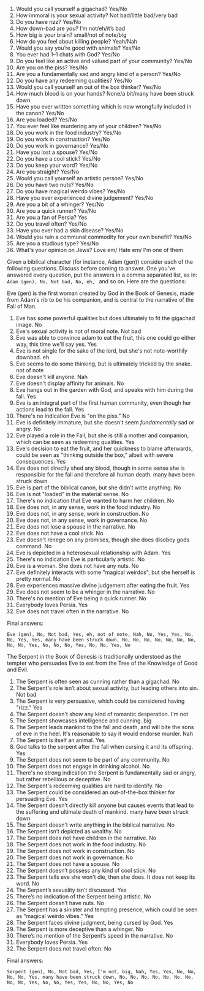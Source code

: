 1. Would you call yourself a gigachad? Yes/No
2. How immoral is your sexual activity? Not bad/little bad/very bad
3. Do you have rizz? Yes/No
4. How down-bad are you? I’m not/eh/it’s bad
5. How big is your brain? small/not of note/big
6. How do you feel about killing people? Yeah/Nah
7. Would you say you’re good with animals? Yes/No
8. You ever had 1–1 chats with God? Yes/No
9. Do you feel like an active and valued part of your community? Yes/No
10. Are you on the piss? Yes/No
11. Are you a fundamentally sad and angry kind of a person? Yes/No
12. Do you have any redeeming qualities? Yes/No
13. Would you call yourself an out of the box thinker? Yes/No
14. How much blood is on your hands? None/a bit/many have been struck down
15. Have you ever written something which is now wrongfully included in the canon? Yes/No
16. Are you loaded? Yes/No
17. You ever feel like murdering any of your children? Yes/No
18. Do you work in the food industry? Yes/No
19. Do you work in construction? Yes/No
20. Do you work in governance? Yes/No
21. Have you lost a spouse? Yes/No
22. Do you have a cool stick? Yes/No
23. Do you keep your word? Yes/No
24. Are you straight? Yes/No
25. Would you call yourself an artistic person? Yes/No
26. Do you have two nuts? Yes/No
27. Do you have magical weirdo vibes? Yes/No
28. Have you ever experienced divine judgement? Yes/No
29. Are you a bit of a whinger? Yes/No
30. Are you a quick runner? Yes/No
31. Are you a fan of Persia? Yes
32. Do you travel often? Yes/No
33. Have you ever had a skin disease? Yes/No
34. Would you ruin a communal commodity for your own benefit? Yes/No
35. Are you a studious type? Yes/No
36. What's your opinion on Jews? Love em/ Hate em/ I'm one of them



Given a biblical character (for instance, Adam (gen)) consider each of the following questions. Discuss before coming to answer. One you've answered every question, put the answers in a comma separated list, as in: ```Adam (gen), No, Not bad, No, eh, ``` and so on. Here are the questions:


Eve (gen) is the first woman created by God in the Book of Genesis, made from Adam's rib to be his companion, and is central to the narrative of the Fall of Man.

1. Eve has some powerful qualities but does ultimately to fit the gigachad image. No
2. Eve's sexual activity is not of moral note. Not bad
3. Eve was able to convince adam to eat the fruit, this one could go either way, this time we'll say yes. Yes
4. Eve is not single for the sake of the lord, but she's not note-worthily downbad. eh
5. Eve seems to do some thinking, but is ultimately tricked by the snake. not of note
6. Eve doesn't kill anyone. Nah
7. Eve doesn't display affinity for animals. No
8. Eve hangs out in the garden with God, and speaks with him during the fall. Yes
9. Eve is an integral part of the first human community, even though her actions lead to the fall. Yes
10. There's no indication Eve is "on the piss." No
11. Eve is definitely immature, but she doesn't seem *fundamentally* sad or angry. No
12. Eve played a role in the Fall, but she is still a mother and companion, which can be seen as redeeming qualities. Yes
13. Eve's decision to eat the fruit, and her quickness to blame afterwards, could be seen as "thinking outside the box," albeit with severe consequences. Yes
14. Eve does not directly shed any blood, though in some sense she is responsible for the fall and therefore all human death. many have been struck down
15. Eve is part of the biblical canon, but she didn’t write anything. No
16. Eve is not "loaded" in the material sense. No
17. There's no indication that Eve wanted to harm her children. No
18. Eve does not, in any sense, work in the food industry. No
19. Eve does not, in any sense, work in construction. No
20. Eve does not, in any sense, work in governance. No
21. Eve does not lose a spouse in the narrative. No
22. Eve does not have a cool stick. No
23. Eve doesn't renege on any promises, though she does disobey gods command. No
24. Eve is depicted in a heterosexual relationship with Adam. Yes
25. There's no indication Eve is particularly artistic. No
26. Eve is a woman. She does not have any nuts. No
27. Eve definitely interacts with some "magical weirdos", but she herself is pretty normal. No
28. Eve experiences massive divine judgement after eating the fruit. Yes
29. Eve does not seem to be a whinger in the narrative. No
30. There's no mention of Eve being a quick runner. No
31. Everybody loves Persia. Yes
32. Eve does not travel often in the narrative. No

Final answers:

```Eve (gen), No, Not bad, Yes, eh, not of note, Nah, No, Yes, Yes, No, No, Yes, Yes, many have been struck down, No, No, No, No, No, No, No, No, No, Yes, No, No, No, Yes, No, No, Yes, No```





The Serpent in the Book of Genesis is traditionally understood as the tempter who persuades Eve to eat from the Tree of the Knowledge of Good and Evil.

1. The Serpent is often seen as cunning rather than a gigachad. No
2. The Serpent's role isn’t about sexual activity, but leading others into sin. Not bad
3. The Serpent is very persuasive, which could be considered having "rizz." Yes
4. The Serpent doesn't show any kind of romantic desperation. I'm not
5. The Serpent showcases intelligence and cunning. big
6. The Serpent leads mankind to the fall and death, and will bite the sons of eve in the heel. It's reasonable to say it would endorse murder. Nah
7. The Serpent is itself an animal. Yes
8. God talks to the serpent after the fall when cursing it and its offspring. Yes
9. The Serpent does not seem to be part of any community. No
10. The Serpent does not engage in drinking alcohol. No
11. There's no strong indication the Serpent is fundamentally sad or angry, but rather rebellious or deceptive. No
12. The Serpent's redeeming qualities are hard to identify. No
13. The Serpent could be considered an out-of-the-box thinker for persuading Eve. Yes
14. The Serpent doesn’t directly kill anyone but causes events that lead to the suffering and ultimate death of mankind. many have been struck down
15. The Serpent doesn't write anything in the biblical narrative. No
16. The Serpent isn’t depicted as wealthy. No
17. The Serpent does not have children in the narrative. No
18. The Serpent does not work in the food industry. No
19. The Serpent does not work in construction. No
20. The Serpent does not work in governance. No
21. The Serpent does not have a spouse. No
22. The Serpent doesn’t possess any kind of cool stick. No
23. The Serpent tells eve she won't die, then she does. It does not keep its word. No
24. The Serpent’s sexuality isn’t discussed. Yes
25. There’s no indication of the Serpent being artistic. No
26. The Serpent doesn’t have nuts. No
27. The Serpent has a sinister and tempting presence, which could be seen as "magical weirdo vibes." Yes
28. The Serpent faces divine judgment, being cursed by God. Yes
29. The Serpent is more deceptive than a whinger. No
30. There’s no mention of the Serpent’s speed in the narrative. No
31. Everybody loves Persia. Yes
32. The Serpent does not travel often. No

Final answers:

```Serpent (gen), No, Not bad, Yes, I'm not, big, Nah, Yes, Yes, No, No, No, No, Yes, many have been struck down, No, No, No, No, No, No, No, No, No, Yes, No, No, Yes, Yes, No, No, Yes, No```